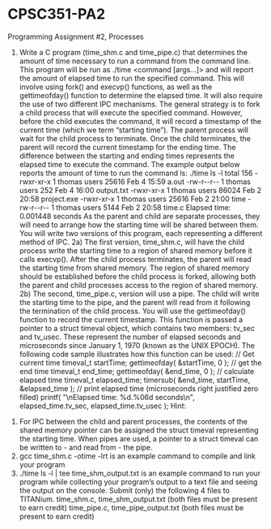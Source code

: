 # CPSC351-PA2
Programming Assignment #2, Processes
1) Write a C program (time_shm.c and time_pipe.c) that determines the amount of time necessary to run a 
command from the command line. This program will be run as
./time <command [args...]>
and will report the amount of elapsed time to run the specified command. This will involve using fork() and 
execvp() functions, as well as the gettimeofday() function to determine the elapsed time. It will 
also require the use of two different IPC mechanisms.
The general strategy is to fork a child process that will execute the specified command. However, before the 
child executes the command, it will record a timestamp of the current time (which we term “starting time”). 
The parent process will wait for the child process to terminate. Once the child terminates, the parent will record 
the current timestamp for the ending time. The difference between the starting and ending times represents 
the elapsed time to execute the command. The example output below reports the amount of time to run the 
command ls:
./time ls -l
total 156
-rwxr-xr-x 1 thomas users 25616 Feb 4 15:59 a.out
-rw-r--r-- 1 thomas users 252 Feb 4 16:00 output.txt
-rwxr-xr-x 1 thomas users 86024 Feb 2 20:58 project.exe
-rwxr-xr-x 1 thomas users 25616 Feb 2 21:00 time
-rw-r--r-- 1 thomas users 5144 Feb 2 20:58 time.c
Elapsed time: 0.001448 seconds
As the parent and child are separate processes, they will need to arrange how the starting time will be shared 
between them. You will write two versions of this program, each representing a different method of IPC.
2a) The first version, time_shm.c, will have the child process write the starting time to a region of shared 
memory before it calls execvp(). After the child process terminates, the parent will read the starting 
time from shared memory. The region of shared memory should be established before the child process 
is forked, allowing both the parent and child processes access to the region of shared memory.
2b) The second, time_pipe.c, version will use a pipe. The child will write the starting time to the pipe, and 
the parent will read from it following the termination of the child process.
You will use the gettimeofday() function to record the current timestamp. This function is passed a 
pointer to a struct timeval object, which contains two members: tv_sec and tv_usec. These 
represent the number of elapsed seconds and microseconds since January 1, 1970 (known as the UNIX EPOCH). 
The following code sample illustrates how this function can be used:
// Get current time timeval_t 
startTime; gettimeofday( 
&startTime, 0 );
// get the end time
timeval_t end_time;
gettimeofday( &end_time, 0 );
// calculate elapsed time 
timeval_t elapsed_time;
timersub( &end_time, startTime, &elapsed_time );
// print elapsed time (microseconds right justified zero filled)
printf( "\nElapsed time: %d.%06d seconds\n", elapsed_time.tv_sec, 
elapsed_time.tv_usec );
Hint:
1. For IPC between the child and parent processes, the contents of the shared memory pointer can be 
assigned the struct timeval representing the starting time. When pipes are used, a pointer to a 
struct timeval can be written to - and read from - the pipe.
2. gcc time_shm.c -otime -lrt is an example command to compile and link your program
3. ./time ls -l | tee time_shm_output.txt is an example command to run your program 
while collecting your program’s output to a text file and seeing the output on the console.
Submit (only) the following 4 files to TITANium.
time_shm.c,  time_shm_output.txt  (both  files  must  be  present  to  earn  credit) 
time_pipe.c, time_pipe_output.txt (both files must be present to earn credit)
